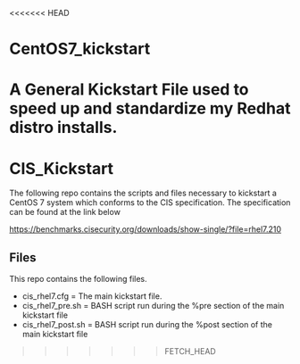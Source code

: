 <<<<<<< HEAD
# CentOS7_kickstart
A General Kickstart File used to speed up and standardize my Redhat distro installs.
=======
# CIS_Kickstart
The following repo contains the scripts and files necessary to kickstart a CentOS 7 system which conforms to the CIS specification. The specification can be found at the link below

https://benchmarks.cisecurity.org/downloads/show-single/?file=rhel7.210

## Files
This repo contains the following files.

* cis_rhel7.cfg = The main kickstart file.
* cis_rhel7_pre.sh = BASH script run during the %pre section of the main kickstart file
* cis_rhel7_post.sh = BASH script run during the %post section of the main kickstart file
>>>>>>> FETCH_HEAD
